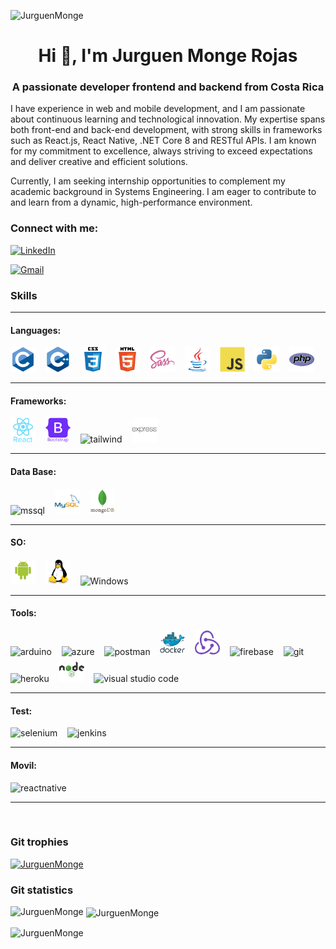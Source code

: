 <p align="left"> <img src="https://komarev.com/ghpvc/?username=JurguenMonge&label=Profile%20views&color=0e75b6&style=flat" alt="JurguenMonge" /> </p>

<h1 align="center">Hi 👋, I'm Jurguen Monge Rojas</h1>

<h3 align="center">A passionate developer frontend and backend from Costa Rica</h3>
<p align="left">
  I have experience in web and mobile development, and I am passionate about continuous learning and technological innovation. My expertise spans both front-end and back-end development, with strong skills in frameworks such as React.js, React Native, .NET Core 8 and RESTful APIs. I am known for my commitment to excellence, always striving to exceed expectations and deliver creative and efficient solutions.

  Currently, I am seeking internship opportunities to complement my academic background in Systems Engineering. I am eager to contribute to and learn from a dynamic, high-performance environment.
</p>


<h3 align="left">Connect with me:</h3>
<p align="left">

  [![LinkedIn](https://img.shields.io/badge/linkedin-%230077B5.svg?style=for-the-badge&logo=linkedin&logoColor=white)](https://www.linkedin.com/in/jurguen-monge-rojas/)

  [![Gmail](https://img.shields.io/badge/Gmail-D14836?style=for-the-badge&logo=gmail&logoColor=white)](mailto:jurguen.monge.rojas@gmail.com)

</p>

<h3 align="left">Skills</h3>

<hr/>
<h4 align="left">Languages:</h4>
<p align="left">
  <img src="https://raw.githubusercontent.com/devicons/devicon/master/icons/c/c-original.svg" alt="c" width="40" height="40"/> &nbsp;&nbsp;
  <img src="https://raw.githubusercontent.com/devicons/devicon/master/icons/cplusplus/cplusplus-original.svg" alt="cplusplus" width="40" height="40"/> &nbsp;&nbsp;
  <img src="https://raw.githubusercontent.com/devicons/devicon/master/icons/css3/css3-original-wordmark.svg" alt="css3" width="40" height="40"/> &nbsp;&nbsp;
  <img src="https://raw.githubusercontent.com/devicons/devicon/master/icons/html5/html5-original-wordmark.svg" alt="html5" width="40" height="40"/> &nbsp;&nbsp;
  <img src="https://raw.githubusercontent.com/devicons/devicon/master/icons/sass/sass-original.svg" alt="sass" width="40" height="40"/> &nbsp;&nbsp;
  <img src="https://raw.githubusercontent.com/devicons/devicon/master/icons/java/java-original.svg" alt="java" width="40" height="40"/> &nbsp;&nbsp;
  <img src="https://raw.githubusercontent.com/devicons/devicon/master/icons/javascript/javascript-original.svg" alt="javascript" width="40" height="40"/> &nbsp;&nbsp;
  <img src="https://raw.githubusercontent.com/devicons/devicon/master/icons/python/python-original.svg" alt="python" width="40" height="40"/> &nbsp;&nbsp;
  <img src="https://raw.githubusercontent.com/devicons/devicon/master/icons/php/php-original.svg" alt="php" width="40" height="40"/> &nbsp;&nbsp;
</p>
<hr/>

<h4 align="left">Frameworks:</h4>
<p align="left">
  <img src="https://raw.githubusercontent.com/devicons/devicon/master/icons/react/react-original-wordmark.svg" alt="react" width="40" height="40"/> &nbsp;&nbsp;
  <img src="https://raw.githubusercontent.com/devicons/devicon/master/icons/bootstrap/bootstrap-plain-wordmark.svg" alt="bootstrap" width="40" height="40"/> &nbsp;&nbsp;
  <img src="https://www.vectorlogo.zone/logos/tailwindcss/tailwindcss-icon.svg" alt="tailwind" width="40" height="40"/> &nbsp;&nbsp;
  <img src="https://raw.githubusercontent.com/devicons/devicon/master/icons/express/express-original-wordmark.svg" alt="express" width="40" height="40"/> &nbsp;&nbsp;
</p>
<hr/>

<h4 align="left">Data Base:</h4>
<p align="left">
 <img src="https://www.svgrepo.com/show/303229/microsoft-sql-server-logo.svg" alt="mssql" width="40" height="40"/> &nbsp;&nbsp;
 <img src="https://raw.githubusercontent.com/devicons/devicon/master/icons/mysql/mysql-original-wordmark.svg" alt="mysql" width="40" height="40"/> &nbsp;&nbsp;
  <img src="https://raw.githubusercontent.com/devicons/devicon/master/icons/mongodb/mongodb-original-wordmark.svg" alt="mongodb" width="40" height="40"/> &nbsp;&nbsp;
</p>
<hr/>

<h4 align="left">SO:</h4>
<p align="left">
 <img src="https://raw.githubusercontent.com/devicons/devicon/master/icons/android/android-original-wordmark.svg" alt="android" width="40" height="40"/> &nbsp;&nbsp;
 <img src="https://raw.githubusercontent.com/devicons/devicon/master/icons/linux/linux-original.svg" alt="linux" width="40" height="40"/>  &nbsp;&nbsp;
 <img src="https://img.shields.io/badge/Windows-0078D6?style=for-the-badge&logo=windows&logoColor=white" alt="Windows" width="100" height="40"/>  &nbsp;&nbsp;

  	
</p>
<hr/>

<h4 align="left">Tools:</h4>
<p align="left">
 <img src="https://cdn.worldvectorlogo.com/logos/arduino-1.svg" alt="arduino" width="40" height="40"/>  &nbsp;&nbsp;
 <img src="https://www.vectorlogo.zone/logos/microsoft_azure/microsoft_azure-icon.svg" alt="azure" width="40" height="40"/>  &nbsp;&nbsp;
 <img src="https://www.vectorlogo.zone/logos/getpostman/getpostman-icon.svg" alt="postman" width="40" height="40"/>  &nbsp;&nbsp;
 <img src="https://raw.githubusercontent.com/devicons/devicon/master/icons/docker/docker-original-wordmark.svg" alt="docker" width="40" height="40"/>  &nbsp;&nbsp;
 <img src="https://raw.githubusercontent.com/devicons/devicon/master/icons/redux/redux-original.svg" alt="redux" width="40" height="40"/>  &nbsp;&nbsp;
 <img src="https://www.vectorlogo.zone/logos/firebase/firebase-icon.svg" alt="firebase" width="40" height="40"/>  &nbsp;&nbsp;
 <img src="https://www.vectorlogo.zone/logos/git-scm/git-scm-icon.svg" alt="git" width="40" height="40"/>  &nbsp;&nbsp;
 <img src="https://www.vectorlogo.zone/logos/heroku/heroku-icon.svg" alt="heroku" width="40" height="40"/>  &nbsp;&nbsp;
 <img src="https://raw.githubusercontent.com/devicons/devicon/master/icons/nodejs/nodejs-original-wordmark.svg" alt="nodejs" width="40" height="40"/> &nbsp;&nbsp;
  <img src="https://img.shields.io/badge/Visual%20Studio%20Code-007ACC?logo=visualstudiocode&logoColor=fff&style=for-the-badge" alt="visual studio code" width="140" height="40"/> &nbsp;&nbsp;
</p>
<hr/>

<h4 align="left">Test:</h4>
<p align="left">
  <img src="https://raw.githubusercontent.com/detain/svg-logos/780f25886640cef088af994181646db2f6b1a3f8/svg/selenium-logo.svg" alt="selenium" width="40" height="40"/> &nbsp;&nbsp;
  <img src="https://www.vectorlogo.zone/logos/jenkins/jenkins-icon.svg" alt="jenkins" width="40" height="40"/> &nbsp;&nbsp;
</p>
<hr/>

<h4 align="left">Movil:</h4>
<p align="left">
  <img src="https://reactnative.dev/img/header_logo.svg" alt="reactnative" width="40" height="40"/>  &nbsp;&nbsp;
</p>
<hr/>
<br/>

<h3 align="left">Git trophies</h3>
<p align="left"> <a href="https://github.com/ryo-ma/github-profile-trophy"><img src="https://github-profile-trophy.vercel.app/?username=JurguenMonge" alt="JurguenMonge" /></a> </p>


<h3 align="left">Git statistics</h3>

<p><img align="left" src="https://github-readme-stats.vercel.app/api/top-langs?username=JurguenMonge&show_icons=true&locale=en&layout=compact" alt="JurguenMonge" /></p>

<p>&nbsp;<img align="center" src="https://github-readme-stats.vercel.app/api?username=JurguenMonge&show_icons=true&locale=en" alt="JurguenMonge" /></p>

<p><img align="center" src="https://github-readme-streak-stats.herokuapp.com/?user=JurguenMonge&" alt="JurguenMonge" /></p>
